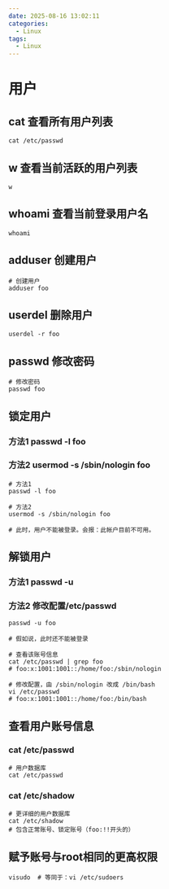 ```yaml
---
date: 2025-08-16 13:02:11
categories:
  - Linux
tags:
  - Linux
---
```


# 用户

## cat 查看所有用户列表

```shell
cat /etc/passwd
```

## w 查看当前活跃的用户列表

```shell
w
```

## whoami 查看当前登录用户名

```shell
whoami
```

## adduser 创建用户

```shell
# 创建用户
adduser foo
```

## userdel 删除用户

```shell
userdel -r foo
```

## passwd 修改密码

```shell
# 修改密码
passwd foo
```

## 锁定用户

### 方法1 passwd -l foo

### 方法2 usermod -s /sbin/nologin foo

```shell
# 方法1
passwd -l foo

# 方法2
usermod -s /sbin/nologin foo

# 此时，用户不能被登录。会报：此帐户目前不可用。
```

## 解锁用户

### 方法1 passwd -u

### 方法2 修改配置/etc/passwd

```shell
passwd -u foo

# 假如说，此时还不能被登录

# 查看该账号信息
cat /etc/passwd | grep foo
# foo:x:1001:1001::/home/foo:/sbin/nologin

# 修改配置，由 /sbin/nologin 改成 /bin/bash
vi /etc/passwd
# foo:x:1001:1001::/home/foo:/bin/bash
```

## 查看用户账号信息

### cat /etc/passwd

```shell
# 用户数据库
cat /etc/passwd
```

### cat /etc/shadow

```shell
# 更详细的用户数据库
cat /etc/shadow
# 包含正常账号、锁定账号（foo:!!开头的）
```

## 赋予账号与root相同的更高权限

```shell
visudo  # 等同于：vi /etc/sudoers
```